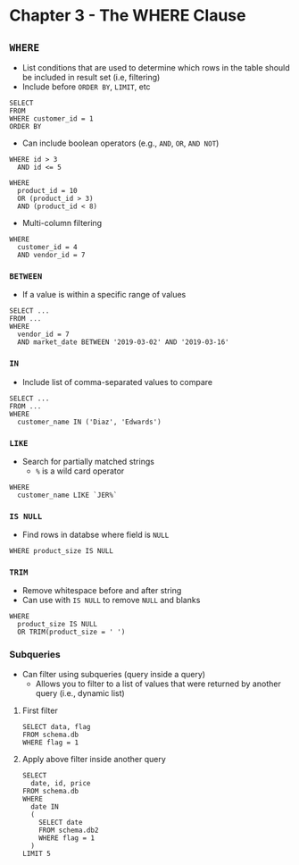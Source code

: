 # Chapter 3 - The WHERE Clause

## `WHERE`

* List conditions that are used to determine which rows in the table should be included 
in result set (i.e, filtering)
* Include before `ORDER BY`, `LIMIT`, etc 

```
SELECT 
FROM 
WHERE customer_id = 1
ORDER BY
```

* Can include boolean operators (e.g., `AND`, `OR`, `AND NOT`)

```
WHERE id > 3 
  AND id <= 5
```

```
WHERE 
  product_id = 10
  OR (product_id > 3)
  AND (product_id < 8)
```

* Multi-column filtering 

```
WHERE 
  customer_id = 4
  AND vendor_id = 7
```

### `BETWEEN`

* If a value is within a specific range of values 

```
SELECT ...
FROM ...
WHERE 
  vendor_id = 7
  AND market_date BETWEEN '2019-03-02' AND '2019-03-16'
```

### `IN`

* Include list of comma-separated values to compare 

```
SELECT ... 
FROM ...
WHERE 
  customer_name IN ('Diaz', 'Edwards')
```

### `LIKE`

* Search for partially matched strings 
    * `%` is a wild card operator 

```
WHERE 
  customer_name LIKE `JER%` 
```

### `IS NULL`

* Find rows in databse where field is `NULL`

```
WHERE product_size IS NULL
```

### `TRIM`

* Remove whitespace before and after string 
* Can use with `IS NULL` to remove `NULL` and blanks 

```
WHERE 
  product_size IS NULL
  OR TRIM(product_size = ' ')
```

### Subqueries 

* Can filter using subqueries (query inside a query)
  * Allows you to filter to a list of values that were returned by another query 
  (i.e., dynamic list)
  
1. First filter  

    ```
    SELECT data, flag 
    FROM schema.db
    WHERE flag = 1
    ```

2. Apply above filter inside another query 

    ```
    SELECT 
      date, id, price 
    FROM schema.db
    WHERE 
      date IN 
      (
        SELECT date 
        FROM schema.db2
        WHERE flag = 1
      )
    LIMIT 5
    ```
